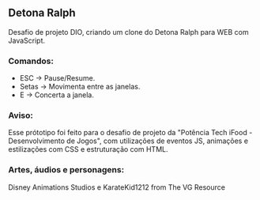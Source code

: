 ## Detona Ralph
Desafio de projeto DIO, criando um clone do Detona Ralph para WEB com JavaScript.

### Comandos:
- ESC -> Pause/Resume.
- Setas -> Movimenta entre as janelas.
- E -> Concerta a janela.

### Aviso:
Esse prótotipo foi feito para o desafio de projeto da "Potência Tech iFood - Desenvolvimento de Jogos", com utilizações de eventos JS, animações e estilizações com CSS e estruturação com HTML.

### Artes, áudios e personagens:
Disney Animations Studios e KarateKid1212 from The VG Resource
